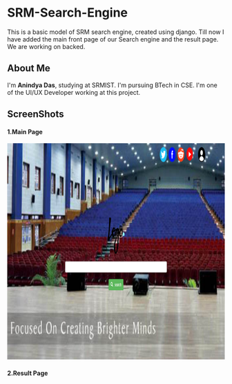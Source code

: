 # SRM-Search-Engine
This is a basic model of SRM search engine, created using django. Till now I have added the main front page of our Search engine and the result page. We are working on backed.

<h2>About Me</h2>
I'm <b>Anindya Das</b>, studying at SRMIST. I'm pursuing BTech in CSE.
I'm one of the UI/UX Developer working at this project. 

<h2>ScreenShots</h2>
<h4>1.Main Page</h4>
<img src="ScreenShots\MainPage.png" style="height:500px;width:auto;"/>

<h4>2.Result Page</h4>
